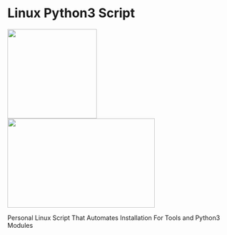 # Linux Python3 Script

<img height="200" width="200" align="left" src=https://user-images.githubusercontent.com/102762345/189622261-a196418e-bdf5-467d-8d6f-02d46fefe126.png><img height="200" width="330" src=https://user-images.githubusercontent.com/102762345/189622428-4d81aeb0-a7af-4d04-83fa-66c1793a4d91.png>

Personal Linux Script That Automates Installation For Tools and Python3 Modules

